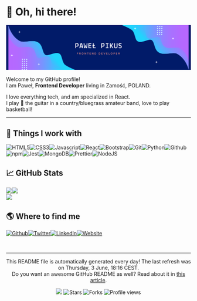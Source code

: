 
<h1>👋 Oh, hi there!</h1><img src="./hello-card3.png" alt="hello card"/>
<p>Welcome to my GitHub profile! <br/>I am Paweł,  <b>Frontend Developer</b> living in Zamość, POLAND.</p>
<p>I love everything tech, and am specialized in React. 
<br/>
  I play 🎸 the guitar in a country/bluegrass amateur band, love to play basketball!  
</p>
<hr/>
<h2>🔧 Things I work with</h2>
<p><img alt="HTML5" src="https://img.shields.io/badge/-HTML5-46a2f1?style=flat-square&logo=html5&logoColor=white"/><img alt="CSS3" src="https://img.shields.io/badge/-CSS3-46a2f1?style=flat-square&logo=css3&logoColor=white"/><img alt="Javascript" src="https://img.shields.io/badge/-Javascript-4181d7?style=flat-square&logo=javascript&logoColor=white"/><img alt="React" src="https://img.shields.io/badge/-React-3c5fbc?style=flat-square&logo=react&logoColor=white"/><img alt="Bootstrap" src="https://img.shields.io/badge/-Bootstrap-363ea2?style=flat-square&logo=bootstrap&logoColor=white"/><img alt="Git" src="https://img.shields.io/badge/-Git-311c87?style=flat-square&logo=git&logoColor=white"/><img alt="Python" src="https://img.shields.io/badge/-Python-5c1572?style=flat-square&logo=python&logoColor=white"/><img alt="Github" src="https://img.shields.io/badge/-Github-870e5c?style=flat-square&logo=github&logoColor=white"/><img alt="npm" src="https://img.shields.io/badge/-npm-b20747?style=flat-square&logo=npm&logoColor=white"/><img alt="Jest" src="https://img.shields.io/badge/-Jest-dd0031?style=flat-square&logo=jest&logoColor=white"/><img alt="MongoDB" src="https://img.shields.io/badge/-MongoDB-b72134?style=flat-square&logo=mongodb&logoColor=white"/><img alt="Prettier" src="https://img.shields.io/badge/-Prettier-904337?style=flat-square&logo=prettier&logoColor=white"/><img alt="NodeJS" src="https://img.shields.io/badge/-NodeJS-6a643a?style=flat-square&logo=Node.js&logoColor=white"/>
</p>
<h2>📈 GitHub Stats</h2><a href="https://github.com/pawelpikus/pawelpikus"><img align="center" src="https://github-readme-stats.vercel.app/api/top-langs/?username=pawelpikus&amp;title_color=24292e&amp;text_color=24292e&amp;icon_color=24292e&amp;bg_color=ffffff"/></a><a href="https://github.com/pawelpikus/pawelpikus"><img align="center" src="https://github-readme-stats.vercel.app/api?username=pawelpikus&amp;show_icons=true&amp;line_height=27&amp;count_private=true&amp;title_color=24292e&amp;text_color=24292e&amp;icon_color=24292e&amp;bg_color=ffffff"/></a><br/><a href="https://github.com/pawelpikus/pawelpikus"><img align="center" src="https://github-readme-stats.vercel.app/api/pin/?username=pawelpikus&amp;repo=pawelpikus&amp;title_color=24292e&amp;text_color=24292e&amp;icon_color=24292e&amp;bg_color=ffffff"/></a>
<h2>🌎 Where to find me</h2>
<p><a href="https://github.com/pawelpikus" target="_blank"><img alt="Github" src="https://img.shields.io/badge/Github-%2312100E.svg?&style=for-the-badge&logo=Github&logoColor=white"/></a><a href="https://twitter.com/pavelpikus" target="_blank"><img alt="Twitter" src="https://img.shields.io/badge/Twitter-%231DA1F2.svg?&style=for-the-badge&logo=Twitter&logoColor=white"/></a><a href="https://www.linkedin.com/in/pawel-pikus-5a61b819/" target="_blank"><img alt="LinkedIn" src="https://img.shields.io/badge/LinkedIn-%230077B5.svg?&style=for-the-badge&logo=LinkedIn&logoColor=white"/></a><a href="#" target="_blank"><img alt="Website" src="https://img.shields.io/badge/Website-%234285F4.svg?&style=for-the-badge&logo=google-chrome&logoColor=white"/></a>
</p><br/>
<hr/>
<p align="center">This README file is automatically generated every day! The last refresh was on Thursday, 3 June, 18:16 CEST.<br/>Do you want an awesome GitHub README as well? Read about it in <a href="https://medium.com/@arjenbrandenburgh/you-should-stand-out-on-github-with-a-readme-profile-467e047b6c18" target="_blank">this article</a>.</p>
<p align="center"><img src="https://github.com/pawelpikus/pawelpikus/workflows/README%20build/badge.svg"/> <img alt="Stars" src="https://img.shields.io/github/stars/arjenbrandenburgh/arjenbrandenburgh?style=flat-square&labelColor=343b41"/> <img alt="Forks" src="https://img.shields.io/github/forks/arjenbrandenburgh/arjenbrandenburgh?style=flat-square&labelColor=343b41"/> <img src="https://gpvc.arturio.dev/pawelpikus" alt="Profile views"/></p>
